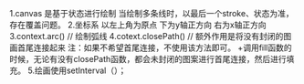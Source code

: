 1.canvas 是基于状态进行绘制
  当绘制多条线时，以最后一个stroke、状态为准，存在覆盖问题。
2.坐标系  以左上角为原点 下为y轴正方向 右为x轴正方向
3.context.arc() // 绘制弧线
4.cotext.closePath() // 额外作用是将没有封闭的图画首尾连接起来 注：如果不希望首尾连接，不使用该方法即可。
 +调用fill函数的时候，无论有没有closePath函数，都会未封闭的图案进行首尾连接，然后进行填充。
5.绘画使用setInterval（）；